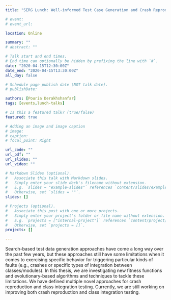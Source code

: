 ```yaml
---
title: "SERG Lunch: Well-informed Test Case Generation and Crash Reproduction"

# event: 
# event_url: 

location: Online

summary: ""
# abstract: ""

# Talk start and end times.
# End time can optionally be hidden by prefixing the line with `#`.
date: "2020-04-15T12:30:00Z"
date_end: "2020-04-15T13:30:00Z"
all_day: false

# Schedule page publish date (NOT talk date).
# publishDate:

authors: [Pouria Derakhshanfar]
tags: [events,lunch-talks]

# Is this a featured talk? (true/false)
featured: true

# Adding an image and image caption
# image:
# caption: 
# focal_point: Right

url_code: ""
url_pdf: ""
url_slides: ""
url_video: ""

# Markdown Slides (optional).
#   Associate this talk with Markdown slides.
#   Simply enter your slide deck's filename without extension.
#   E.g. `slides = "example-slides"` references `content/slides/example-slides.md`.
#   Otherwise, set `slides = ""`.
slides: []

# Projects (optional).
#   Associate this post with one or more projects.
#   Simply enter your project's folder or file name without extension.
#   E.g. `projects = ["internal-project"]` references `content/project/deep-learning/index.md`.
#   Otherwise, set `projects = []`.
projects: []

---
```



Search-based test data generation approaches have come a long way over the past few years, but these approaches still have some limitations when it comes to exercising specific behavior for triggering particular kinds of faults (e.g., crashes or specific types of integration between classes/modules). In this thesis, we are investigating new fitness functions and evolutionary-based algorithms and techniques to tackle these limitations. We have defined multiple novel approaches for crash reproduction and class integration testing. Currently, we are still working on improving both crash reproduction and class integration testing.


